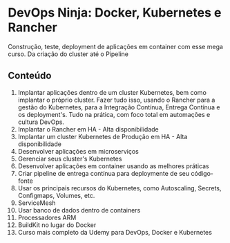 # DevOps Ninja: Docker, Kubernetes e Rancher

Construção, teste, deployment de aplicações em container com esse mega curso. Da criação do cluster até o Pipeline

## Conteúdo
1. Implantar aplicações dentro de um cluster Kubernetes, bem como implantar o próprio cluster. Fazer tudo isso, usando o Rancher para a gestão do Kubernetes, para a Integração Contínua, Entrega Contínua e os deployment's. Tudo na prática, com foco total em automações e cultura DevOps.
1. Implantar o Rancher em HA - Alta disponibilidade
1. Implantar um cluster Kubernetes de Produção em HA - Alta disponibilidade
1. Desenvolver aplicações em microserviços
1. Gerenciar seus cluster's Kubernetes
1. Desenvolver aplicações em container usando as melhores práticas
1. Criar pipeline de entrega contínua para deploymente de seu código-fonte
1. Usar os principais recursos do Kubernetes, como Autoscaling, Secrets, Configmaps, Volumes, etc.
1. ServiceMesh
1. Usar banco de dados dentro de containers
1. Processadores ARM
1. BuildKit no lugar do Docker
1. Curso mais completo da Udemy para DevOps, Docker e Kubernetes
